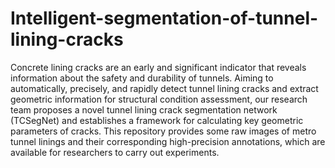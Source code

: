 # Intelligent-segmentation-of-tunnel-lining-cracks
Concrete lining cracks are an early and significant indicator that reveals information about the safety and durability of tunnels. Aiming to automatically, precisely, and rapidly detect tunnel lining cracks and extract geometric information for structural condition assessment, our research team proposes a novel tunnel lining crack segmentation network (TCSegNet) and establishes a framework for calculating key geometric parameters of cracks.
This repository provides some raw images of metro tunnel linings and their corresponding high-precision annotations, which are available for researchers to carry out experiments.

